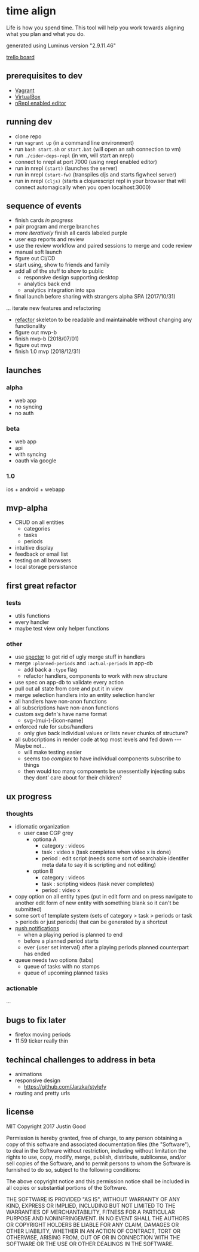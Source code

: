 # time align
Life is how you spend time. This tool will help you work towards aligning what you plan and what you do.  

generated using Luminus version "2.9.11.46"

[trello board](https://trello.com/b/kGu6Xm74/time-align)

## prerequisites to dev
- [Vagrant](https://www.vagrantup.com/)
- [VirtualBox](https://www.virtualbox.org/wiki/VirtualBox)
- [nRepl enabled editor](https://cb.codes/what-editor-ide-to-use-for-clojure/)

## running dev
- clone repo
- run `vagrant up` (in a command line environment)
- run `bash start.sh` or `start.bat` (will open an ssh connection to vm)
- run `./cider-deps-repl` (in vm, will start an nrepl)
- connect to nrepl at port 7000 (using nrepl enabled editor)
- run in nrepl `(start)` (launches the server)
- run in nrepl `(start-fw)` (transpiles cljs and starts figwheel server)
- run in nrepl `(cljs)` (starts a clojurescript repl in your browser that will connect automagically when you open localhost:3000)

## sequence of events
- finish cards _in progress_
- pair program and merge branches
- *more iteratively* finish all cards labeled purple
- user exp reports and review
- use the review workflow and paired sessions to merge and code review
- manual soft launch
- figure out CI/CD
- start using, show to friends and family
- add all of the stuff to show to public
  - responsive design supporting desktop
  - analytics back end
  - analytics integration into spa
- final launch before sharing with strangers alpha SPA (2017/10/31)

... iterate new features and refactoring

- [refactor](#first-great-refactor) skeleton to be readable and maintainable without changing any functionality
- figure out mvp-b
- finish mvp-b (2018/07/01)
- figure out mvp
- finish 1.0 mvp (2018/12/31)

## launches
### alpha
- web app 
- no syncing
- no auth
### beta
- web app
- api
- with syncing 
- oauth via google
### 1.0
ios + android + webapp

## mvp-alpha
- CRUD on all entities
  - categories
  - tasks
  - periods
- intuitive display
- feedback or email list
- testing on all browsers
- local storage persistance

## first great refactor
### tests
- utils functions
- every handler
- maybe test view only helper functions

### other
- use [specter](https://github.com/nathanmarz/specter) to get rid of ugly merge stuff in handlers
- merge `:planned-periods` and `:actual-periods` in app-db
  - add back a `:type` flag
  - refactor handlers, components to work with new structure
- use spec on app-db to validate every action
- pull out all state from core and put it in view
- merge selection handlers into an entity selection handler
- all handlers have non-anon functions
- all subscriptions have non-anon functions
- custom svg defn's have name format
  - svg-(mui-)-[icon-name]
- enforced rule for subs/handlers
  - only give back individual values or lists never chunks of structure?
- all subscriptions in render code at top most levels and fed down --- Maybe not...
  - will make testing easier
  - seems too _complex_ to have individual components subscribe to things
  - then would too many components be unessentially injecting subs they dont' care about for their children?
 
## ux progress
### thoughts
- idiomatic organization
  - user case CGP grey
    - optiona A
      - category : videos
      - task     : video x (task completes when video x is done)
      - period   : edit script (needs some sort of searchable identifer meta data to say it is scripting and not editing)
    - option B
      - category : videos
      - task     : scripting videos (task never completes)
      - period   : video x
- copy option on all entity types (put in edit form and on press navigate to another edit form of new entity with something blank so it can't be submitted)
- some sort of template system (sets of category > task > periods or task > periods or just periods) that can be generated by a shortcut
- [push notifications](https://developers.google.com/web/fundamentals/engage-and-retain/push-notifications/)
  - when a playing period is planned to end
  - before a planned period starts
  - ever {user set interval} after a playing periods planned counterpart has ended
- queue needs two options (tabs)
  - queue of tasks with no stamps
  - queue of upcoming planned tasks

### actionable
...

## bugs to fix later
- firefox moving periods
- 11:59 ticker really thin

## techincal challenges to address in beta
- animations
- responsive design
  - https://github.com/Jarzka/stylefy
- routing and pretty urls

## license
MIT
Copyright 2017 Justin Good

Permission is hereby granted, free of charge, to any person obtaining a copy of this software and associated documentation files (the "Software"), to deal in the Software without restriction, including without limitation the rights to use, copy, modify, merge, publish, distribute, sublicense, and/or sell copies of the Software, and to permit persons to whom the Software is furnished to do so, subject to the following conditions:

The above copyright notice and this permission notice shall be included in all copies or substantial portions of the Software.

THE SOFTWARE IS PROVIDED "AS IS", WITHOUT WARRANTY OF ANY KIND, EXPRESS OR IMPLIED, INCLUDING BUT NOT LIMITED TO THE WARRANTIES OF MERCHANTABILITY, FITNESS FOR A PARTICULAR PURPOSE AND NONINFRINGEMENT. IN NO EVENT SHALL THE AUTHORS OR COPYRIGHT HOLDERS BE LIABLE FOR ANY CLAIM, DAMAGES OR OTHER LIABILITY, WHETHER IN AN ACTION OF CONTRACT, TORT OR OTHERWISE, ARISING FROM, OUT OF OR IN CONNECTION WITH THE SOFTWARE OR THE USE OR OTHER DEALINGS IN THE SOFTWARE.
